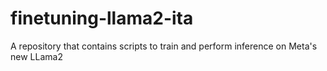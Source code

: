 # finetuning-llama2-ita
A repository that contains scripts to train and perform inference on Meta's new LLama2
